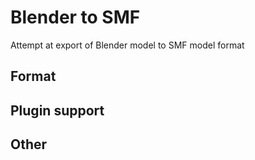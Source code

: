 # Blender to SMF
Attempt at export of Blender model to SMF model format

## Format


## Plugin support


## Other

